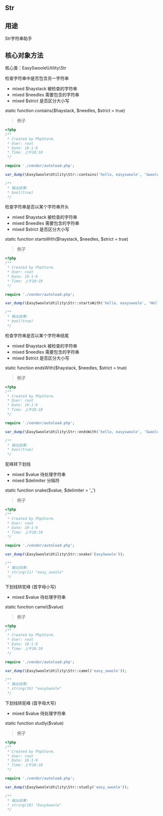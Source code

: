 ## Str

## 用途
Str字符串助手

## 核心对象方法

核心类：EasySwoole\Utility\Str

检查字符串中是否包含另一字符串

* mixed     $haystack       被检查的字符串
* mixed     $needles        需要包含的字符串
* mixed     $strict         是否区分大小写

static function contains($haystack, $needles, $strict = true)

> 例子

```php
<?php
/**
 * Created by PhpStorm.
 * User: root
 * Date: 19-1-9
 * Time: 上午10:10
 */

require './vendor/autoload.php';

var_dump(\EasySwoole\Utility\Str::contains('hello, easyswoole', 'Swoole', false));

/**
 * 输出结果:
 * bool(true)
 */

```

检查字符串是否以某个字符串开头

* mixed     $haystack       被检查的字符串
* mixed     $needles        需要包含的字符串
* mixed     $strict         是否区分大小写

static function startsWith($haystack, $needles, $strict = true)

> 例子

```php
<?php
/**
 * Created by PhpStorm.
 * User: root
 * Date: 19-1-9
 * Time: 上午10:10
 */

require './vendor/autoload.php';

var_dump(\EasySwoole\Utility\Str::startsWith('hello, easyswoole', 'Hello', false));

/**
 * 输出结果:
 * bool(true)
 */

```

检查字符串是否以某个字符串结尾

* mixed     $haystack       被检查的字符串
* mixed     $needles        需要包含的字符串
* mixed     $strict         是否区分大小写

static function endsWith($haystack, $needles, $strict = true)

> 例子

```php
<?php
/**
 * Created by PhpStorm.
 * User: root
 * Date: 19-1-9
 * Time: 上午10:10
 */

require './vendor/autoload.php';

var_dump(\EasySwoole\Utility\Str::endsWith('hello, easyswoole', 'Swoole', false));

/**
 * 输出结果:
 * bool(true)
 */

```

驼峰转下划线

* mixed     $value          待处理字符串
* mixed     $delimiter      分隔符

static function snake($value, $delimiter = '_')

> 例子

```php
<?php
/**
 * Created by PhpStorm.
 * User: root
 * Date: 19-1-9
 * Time: 上午10:10
 */

require './vendor/autoload.php';

var_dump(\EasySwoole\Utility\Str::snake('EasySwoole'));

/**
 * 输出结果:
 * string(11) "easy_swoole"
 */

```

下划线转驼峰 (首字母小写)

* mixed     $value          待处理字符串

static function camel($value)

> 例子

```php
<?php
/**
 * Created by PhpStorm.
 * User: root
 * Date: 19-1-9
 * Time: 上午10:10
 */

require './vendor/autoload.php';

var_dump(\EasySwoole\Utility\Str::camel('easy_swoole'));

/**
 * 输出结果:
 * string(10) "easySwoole"
 */

```

下划线转驼峰 (首字母大写)

* mixed     $value          待处理字符串

static function studly($value)

> 例子

```php
<?php
/**
 * Created by PhpStorm.
 * User: root
 * Date: 19-1-9
 * Time: 上午10:10
 */

require './vendor/autoload.php';

var_dump(\EasySwoole\Utility\Str::studly('easy_swoole'));

/**
 * 输出结果:
 * string(10) "EasySwoole"
 */

```